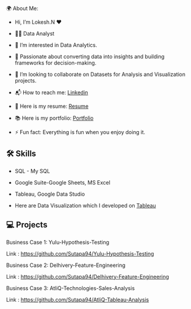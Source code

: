 🌍 About Me:

- Hi, I’m Lokesh.N ❤️
  
- 👩‍💻 Data Analyst

- 👀 I’m interested in Data Analytics.
  
- 🎯 Passionate about converting data into insights and building frameworks for decision-making.
  
- 📑 I’m looking to collaborate on Datasets for Analysis and Visualization projects.
  
- 📬 How to reach me: [Linkedin](https://www.linkedin.com/in/lokeshhope/) 

- 📄 Here is my resume: [Resume]()

- 📚 Here is my portfolio: [Portfolio](https://www.datascienceportfol.io/iamarsingh)
   
- ⚡ Fun fact: Everything is fun when you enjoy doing it. 

## 🛠 Skills
- SQL - My SQL
- Google Suite-Google Sheets, MS Excel
- Tableau, Google Data Studio 

- Here are Data Visualization which I developed on [Tableau](https://public.tableau.com/app/profile/amar.singh1017/vizzes) 

## 💻 Projects
Business Case 1: Yulu-Hypothesis-Testing

Link : https://github.com/Sutapa94/Yulu-Hypothesis-Testing

Business Case 2: Delhivery-Feature-Engineering

Link : https://github.com/Sutapa94/Delhivery-Feature-Engineering

Business Case 3: AtliQ-Technologies-Sales-Analysis

Link : https://github.com/Sutapa94/AtliQ-Tableau-Analysis
